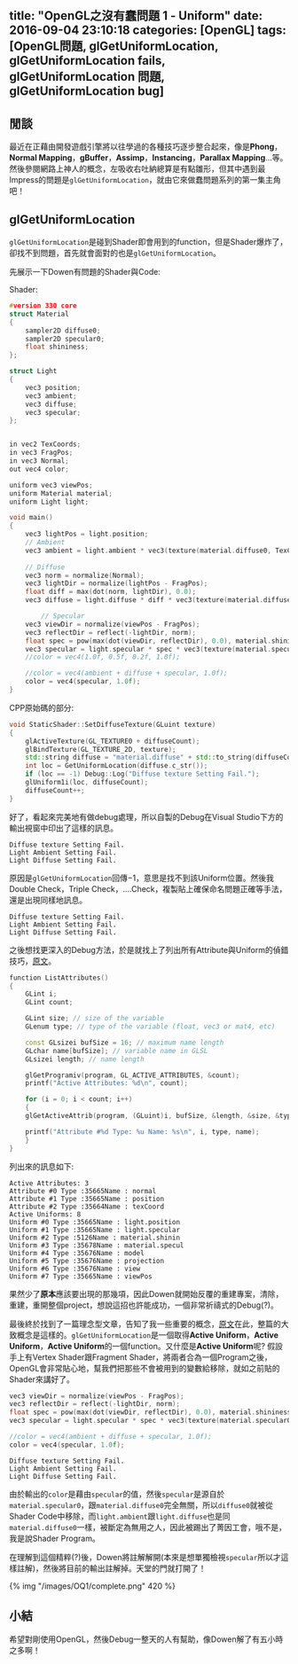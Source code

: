 title: "OpenGL之沒有蠢問題 1 - Uniform"
date: 2016-09-04 23:10:18
categories: [OpenGL]
tags: [OpenGL問題, glGetUniformLocation, glGetUniformLocation fails, glGetUniformLocation 問題, glGetUniformLocation bug]
---
## 閒談 ##
最近在正藉由開發遊戲引擎將以往學過的各種技巧逐步整合起來，像是**Phong**，**Normal Mapping**，**gBuffer**，**Assimp**，**Instancing**，**Parallax Mapping**...等。然後參閱網路上神人的概念，左吸收右吐納總算是有點雛形，但其中遇到最Impress的問題是`glGetUniformLocation`，就由它來做蠢問題系列的第一集主角吧！

<!--more-->

## glGetUniformLocation ##
`glGetUniformLocation`是碰到Shader即會用到的function，但是Shader爆炸了，卻找不到問題，首先就會面對的也是`glGetUniformLocation`。

先展示一下Dowen有問題的Shader與Code:

Shader:
```cpp shader
#version 330 core
struct Material 
{
    sampler2D diffuse0;
    sampler2D specular0;
    float shininess;
};  

struct Light 
{
    vec3 position;
    vec3 ambient;
    vec3 diffuse;
    vec3 specular;
};


in vec2 TexCoords;
in vec3 FragPos;
in vec3 Normal;
out vec4 color;

uniform vec3 viewPos;
uniform Material material;
uniform Light light;

void main()
{
	vec3 lightPos = light.position;
    // Ambient
    vec3 ambient = light.ambient * vec3(texture(material.diffuse0, TexCoords));
	
	// Diffuse
	vec3 norm = normalize(Normal);
	vec3 lightDir = normalize(lightPos - FragPos);  
	float diff = max(dot(norm, lightDir), 0.0);
    vec3 diffuse = light.diffuse * diff * vec3(texture(material.diffuse0, TexCoords));

	    // Specular
    vec3 viewDir = normalize(viewPos - FragPos);
    vec3 reflectDir = reflect(-lightDir, norm);  
    float spec = pow(max(dot(viewDir, reflectDir), 0.0), material.shininess);
    vec3 specular = light.specular * spec * vec3(texture(material.specular0, TexCoords));
    //color = vec4(1.0f, 0.5f, 0.2f, 1.0f);

	//color = vec4(ambient + diffuse + specular, 1.0f);  
	color = vec4(specular, 1.0f);  
} 
```

CPP原始碼的部分:
```cpp code
void StaticShader::SetDiffuseTexture(GLuint texture)
{
	glActiveTexture(GL_TEXTURE0 + diffuseCount);
	glBindTexture(GL_TEXTURE_2D, texture);
	std::string diffuse = "material.diffuse" + std::to_string(diffuseCount);
	int loc = GetUniformLocation(diffuse.c_str());
	if (loc == -1) Debug::Log("Diffuse texture Setting Fail.");
	glUniform1i(loc, diffuseCount);
	diffuseCount++;
}
```

好了，看起來完美地有做debug處理，所以自製的Debug在Visual Studio下方的輸出視窗中印出了這樣的訊息。

```
Diffuse texture Setting Fail.
Light Ambient Setting Fail.
Light Diffuse Setting Fail.
```

原因是`glGetUniformLocation`回傳$-1$，意思是找不到該Uniform位置。然後我Double Check，Triple Check，....Check，複製貼上確保命名問題正確等手法，還是出現同樣地訊息。

```
Diffuse texture Setting Fail.
Light Ambient Setting Fail.
Light Diffuse Setting Fail.
```

之後想找更深入的Debug方法，於是就找上了列出所有Attribute與Uniform的偵錯技巧，[原文][1]。


``` cpp
function ListAttributes() 
{
	GLint i;
	GLint count;

	GLint size; // size of the variable
	GLenum type; // type of the variable (float, vec3 or mat4, etc)

	const GLsizei bufSize = 16; // maximum name length
	GLchar name[bufSize]; // variable name in GLSL
	GLsizei length; // name length

	glGetProgramiv(program, GL_ACTIVE_ATTRIBUTES, &count);
	printf("Active Attributes: %d\n", count);

	for (i = 0; i < count; i++)
	{
	glGetActiveAttrib(program, (GLuint)i, bufSize, &length, &size, &type, name);

	printf("Attribute #%d Type: %u Name: %s\n", i, type, name);
	}
}
```

列出來的訊息如下:

```
Active Attributes: 3
Attribute #0 Type :35665Name : normal
Attribute #1 Type :35665Name : position
Attribute #2 Type :35664Name : texCoord
Active Uniforms: 8
Uniform #0 Type :35665Name : light.position
Uniform #1 Type :35665Name : light.specular
Uniform #2 Type :5126Name : material.shinin
Uniform #3 Type :35678Name : material.specul
Uniform #4 Type :35676Name : model
Uniform #5 Type :35676Name : projection
Uniform #6 Type :35676Name : view
Uniform #7 Type :35665Name : viewPos
```

果然少了**原本**應該要出現的那幾項，因此Dowen就開始反覆的重建專案，清除，重建，重開整個project，想說這招也許能成功，一個非常祈禱式的Debug(?)。

最後終於找到了一篇理念型文章，告知了我一些重要的概念，[原文][2]在此，整篇的大致概念是這樣的。`glGetUniformLocation`是一個取得**Active Uniform**，**Active Uniform**，**Active Uniform**的一個function。又什麼是**Active Uniform**呢? 假設手上有Vertex Shader跟Fragment Shader，將兩者合為一個Program之後，OpenGL會非常貼心地，幫我們把那些不會被用到的變數給移除，就如之前貼的Shader來講好了。

``` cpp
vec3 viewDir = normalize(viewPos - FragPos);
vec3 reflectDir = reflect(-lightDir, norm);  
float spec = pow(max(dot(viewDir, reflectDir), 0.0), material.shininess);
vec3 specular = light.specular * spec * vec3(texture(material.specular0, TexCoords));

//color = vec4(ambient + diffuse + specular, 1.0f);  
color = vec4(specular, 1.0f);  
```

```
Diffuse texture Setting Fail.
Light Ambient Setting Fail.
Light Diffuse Setting Fail.
```

由於輸出的`color`是藉由`specular`的值，然後`specular`是源自於`material.specular0`，跟`material.diffuse0`完全無關，所以`diffuse0`就被從Shader Code中移除，而`light.ambient`跟`light.diffuse`也是同`material.diffuse0`一樣，被斷定為無用之人，因此被踢出了菁因工會，哦不是，我是說Shader Program。

在理解到這個精粹(?)後，Dowen將註解解開(本來是想單獨檢視`specular`所以才這樣註解)，然後將目前的輸出註解掉。天堂的門就打開了！

{% img "/images/OQ1/complete.png" 420 %}

## 小結 ##
希望對剛使用OpenGL，然後Debug一整天的人有幫助，像Dowen解了有五小時之多啊！


[1]: http://stackoverflow.com/questions/440144/in-opengl-is-there-a-way-to-get-a-list-of-all-uniforms-attribs-used-by-a-shade "get all uniform and attributes"

[2]: http://stackoverflow.com/questions/20751157/glsl-vertex-shader-glgetuniformlocation-fails "glGetUniformLocation fails"